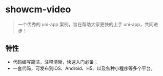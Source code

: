 # showcm-video

> 一个优秀的 uni-app 案例，旨在帮助大家更快的上手 uni-app，共同进步！


## 特性
- 代码编写简洁，注释清晰，快速入门必备；
- 一套代码，可发布到iOS、Android、H5、以及各种小程序等多个平台。